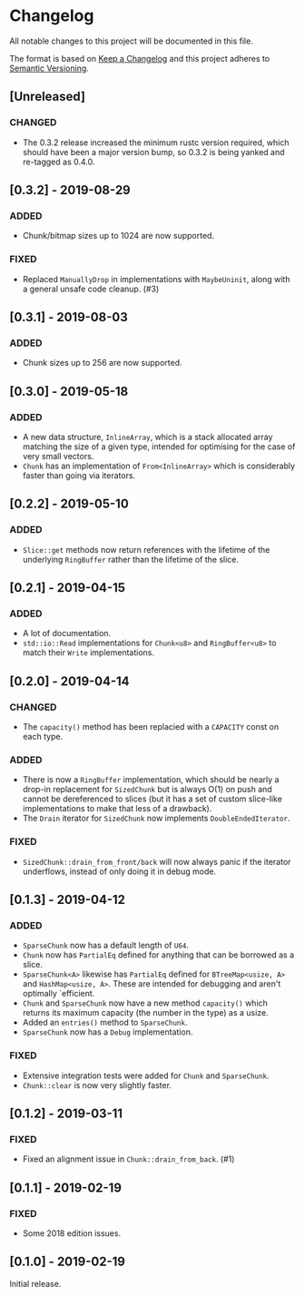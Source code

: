 # Changelog

All notable changes to this project will be documented in this file.

The format is based on [Keep a Changelog](http://keepachangelog.com/en/1.0.0/)
and this project adheres to [Semantic
Versioning](http://semver.org/spec/v2.0.0.html).

## [Unreleased]

### CHANGED

- The 0.3.2 release increased the minimum rustc version required, which should
  have been a major version bump, so 0.3.2 is being yanked and re-tagged as
  0.4.0.

## [0.3.2] - 2019-08-29

### ADDED

- Chunk/bitmap sizes up to 1024 are now supported.

### FIXED

- Replaced `ManuallyDrop` in implementations with `MaybeUninit`, along with a
  general unsafe code cleanup. (#3)

## [0.3.1] - 2019-08-03

### ADDED

- Chunk sizes up to 256 are now supported.

## [0.3.0] - 2019-05-18

### ADDED

- A new data structure, `InlineArray`, which is a stack allocated array matching
  the size of a given type, intended for optimising for the case of very small
  vectors.
- `Chunk` has an implementation of `From<InlineArray>` which is considerably
  faster than going via iterators.

## [0.2.2] - 2019-05-10

### ADDED

- `Slice::get` methods now return references with the lifetime of the underlying
  `RingBuffer` rather than the lifetime of the slice.

## [0.2.1] - 2019-04-15

### ADDED

- A lot of documentation.
- `std::io::Read` implementations for `Chunk<u8>` and `RingBuffer<u8>` to match
  their `Write` implementations.

## [0.2.0] - 2019-04-14

### CHANGED

- The `capacity()` method has been replacied with a `CAPACITY` const on each
  type.

### ADDED

- There is now a `RingBuffer` implementation, which should be nearly a drop-in
  replacement for `SizedChunk` but is always O(1) on push and cannot be
  dereferenced to slices (but it has a set of custom slice-like implementations
  to make that less of a drawback).
- The `Drain` iterator for `SizedChunk` now implements `DoubleEndedIterator`.

### FIXED

- `SizedChunk::drain_from_front/back` will now always panic if the iterator
  underflows, instead of only doing it in debug mode.

## [0.1.3] - 2019-04-12

### ADDED

- `SparseChunk` now has a default length of `U64`.
- `Chunk` now has `PartialEq` defined for anything that can be borrowed as a
  slice.
- `SparseChunk<A>` likewise has `PartialEq` defined for `BTreeMap<usize, A>` and
  `HashMap<usize, A>`. These are intended for debugging and aren't optimally
  `efficient.
- `Chunk` and `SparseChunk` now have a new method `capacity()` which returns its
  maximum capacity (the number in the type) as a usize.
- Added an `entries()` method to `SparseChunk`.
- `SparseChunk` now has a `Debug` implementation.

### FIXED

- Extensive integration tests were added for `Chunk` and `SparseChunk`.
- `Chunk::clear` is now very slightly faster.

## [0.1.2] - 2019-03-11

### FIXED

- Fixed an alignment issue in `Chunk::drain_from_back`. (#1)

## [0.1.1] - 2019-02-19

### FIXED

- Some 2018 edition issues.

## [0.1.0] - 2019-02-19

Initial release.
